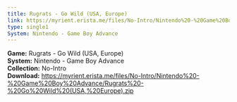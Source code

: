 ```yaml
---
title: Rugrats - Go Wild (USA, Europe)
link: https://myrient.erista.me/files/No-Intro/Nintendo%20-%20Game%20Boy%20Advance/Rugrats%20-%20Go%20Wild%20(USA,%20Europe).zip
type: single1
System: Nintendo - Game Boy Advance
---
```

<b>Game:</b> Rugrats - Go Wild (USA, Europe)<br>
<b>System:</b> Nintendo - Game Boy Advance<br>
<b>Collection:</b> No-Intro<br>
<b>Download:</b> https://myrient.erista.me/files/No-Intro/Nintendo%20-%20Game%20Boy%20Advance/Rugrats%20-%20Go%20Wild%20(USA,%20Europe).zip